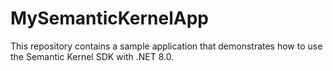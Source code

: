 # MySemanticKernelApp

This repository contains a sample application that demonstrates how to use the Semantic Kernel SDK with .NET 8.0.